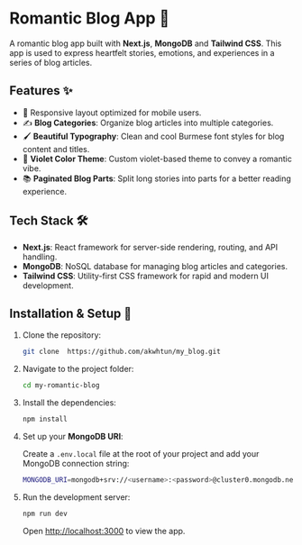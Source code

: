 # Romantic Blog App 💖

A romantic blog app built with **Next.js**, **MongoDB** and **Tailwind CSS**. This app is used to express heartfelt stories, emotions, and experiences in a series of blog articles.

## Features ✨

- 📱  Responsive layout optimized for mobile users.
- ✍️ **Blog Categories**: Organize blog articles into multiple categories.
- 🖌 **Beautiful Typography**: Clean and cool Burmese font styles for blog content and titles.
- 🌈 **Violet Color Theme**: Custom violet-based theme to convey a romantic vibe.
- 📚 **Paginated Blog Parts**: Split long stories into parts for a better reading experience.

## Tech Stack 🛠

- **Next.js**: React framework for server-side rendering, routing, and API handling.
- **MongoDB**: NoSQL database for managing blog articles and categories.
- **Tailwind CSS**: Utility-first CSS framework for rapid and modern UI development.

## Installation & Setup 🚀

1. Clone the repository:

    ```bash
    git clone  https://github.com/akwhtun/my_blog.git
    ```

2. Navigate to the project folder:

    ```bash
    cd my-romantic-blog
    ```

3. Install the dependencies:

    ```bash
    npm install
    ```

4. Set up your **MongoDB URI**:

    Create a `.env.local` file at the root of your project and add your MongoDB connection string:

    ```bash
    MONGODB_URI=mongodb+srv://<username>:<password>@cluster0.mongodb.net/blog
    ```

5. Run the development server:

    ```bash
    npm run dev
    ```

    Open [http://localhost:3000](http://localhost:3000) to view the app.

